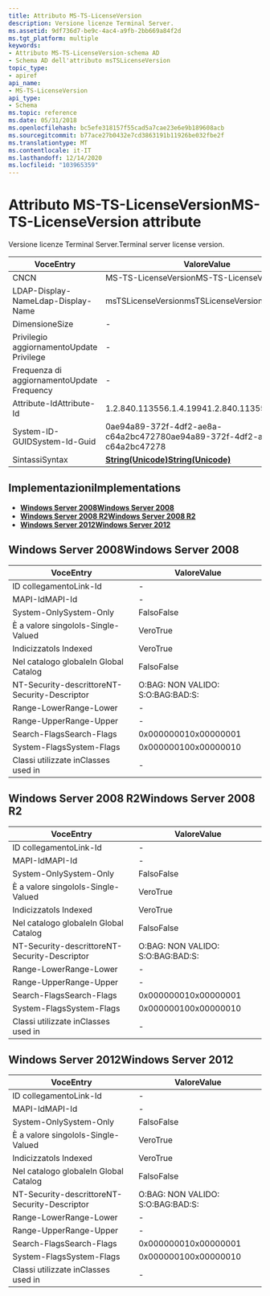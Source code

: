 ```yaml
---
title: Attributo MS-TS-LicenseVersion
description: Versione licenze Terminal Server.
ms.assetid: 9df736d7-be9c-4ac4-a9fb-2bb669a84f2d
ms.tgt_platform: multiple
keywords:
- Attributo MS-TS-LicenseVersion-schema AD
- Schema AD dell'attributo msTSLicenseVersion
topic_type:
- apiref
api_name:
- MS-TS-LicenseVersion
api_type:
- Schema
ms.topic: reference
ms.date: 05/31/2018
ms.openlocfilehash: bc5efe318157f55cad5a7cae23e6e9b189608acb
ms.sourcegitcommit: b77ace27b0432e7cd3863191b11926be032fbe2f
ms.translationtype: MT
ms.contentlocale: it-IT
ms.lasthandoff: 12/14/2020
ms.locfileid: "103965359"
---
```

# <a name="ms-ts-licenseversion-attribute"></a><span data-ttu-id="82f02-105">Attributo MS-TS-LicenseVersion</span><span class="sxs-lookup"><span data-stu-id="82f02-105">MS-TS-LicenseVersion attribute</span></span>

<span data-ttu-id="82f02-106">Versione licenze Terminal Server.</span><span class="sxs-lookup"><span data-stu-id="82f02-106">Terminal server license version.</span></span>



| <span data-ttu-id="82f02-107">Voce</span><span class="sxs-lookup"><span data-stu-id="82f02-107">Entry</span></span> | <span data-ttu-id="82f02-108">Valore</span><span class="sxs-lookup"><span data-stu-id="82f02-108">Value</span></span> |
|-------------------|---------------------------------------------|
| <span data-ttu-id="82f02-109">CN</span><span class="sxs-lookup"><span data-stu-id="82f02-109">CN</span></span>                | <span data-ttu-id="82f02-110">MS-TS-LicenseVersion</span><span class="sxs-lookup"><span data-stu-id="82f02-110">MS-TS-LicenseVersion</span></span>                        |
| <span data-ttu-id="82f02-111">LDAP-Display-Name</span><span class="sxs-lookup"><span data-stu-id="82f02-111">Ldap-Display-Name</span></span> | <span data-ttu-id="82f02-112">msTSLicenseVersion</span><span class="sxs-lookup"><span data-stu-id="82f02-112">msTSLicenseVersion</span></span>                          |
| <span data-ttu-id="82f02-113">Dimensione</span><span class="sxs-lookup"><span data-stu-id="82f02-113">Size</span></span>              | \-                                          |
| <span data-ttu-id="82f02-114">Privilegio aggiornamento</span><span class="sxs-lookup"><span data-stu-id="82f02-114">Update Privilege</span></span>  | \-                                          |
| <span data-ttu-id="82f02-115">Frequenza di aggiornamento</span><span class="sxs-lookup"><span data-stu-id="82f02-115">Update Frequency</span></span>  | \-                                          |
| <span data-ttu-id="82f02-116">Attribute-Id</span><span class="sxs-lookup"><span data-stu-id="82f02-116">Attribute-Id</span></span>      | <span data-ttu-id="82f02-117">1.2.840.113556.1.4.1994</span><span class="sxs-lookup"><span data-stu-id="82f02-117">1.2.840.113556.1.4.1994</span></span>                     |
| <span data-ttu-id="82f02-118">System-ID-GUID</span><span class="sxs-lookup"><span data-stu-id="82f02-118">System-Id-Guid</span></span>    | <span data-ttu-id="82f02-119">0ae94a89-372f-4df2-ae8a-c64a2bc47278</span><span class="sxs-lookup"><span data-stu-id="82f02-119">0ae94a89-372f-4df2-ae8a-c64a2bc47278</span></span>        |
| <span data-ttu-id="82f02-120">Sintassi</span><span class="sxs-lookup"><span data-stu-id="82f02-120">Syntax</span></span>            | [<span data-ttu-id="82f02-121">**String(Unicode)**</span><span class="sxs-lookup"><span data-stu-id="82f02-121">**String(Unicode)**</span></span>](s-string-unicode.md) |



## <a name="implementations"></a><span data-ttu-id="82f02-122">Implementazioni</span><span class="sxs-lookup"><span data-stu-id="82f02-122">Implementations</span></span>

-   [<span data-ttu-id="82f02-123">**Windows Server 2008**</span><span class="sxs-lookup"><span data-stu-id="82f02-123">**Windows Server 2008**</span></span>](#windows-server-2008)
-   [<span data-ttu-id="82f02-124">**Windows Server 2008 R2**</span><span class="sxs-lookup"><span data-stu-id="82f02-124">**Windows Server 2008 R2**</span></span>](#windows-server-2008-r2)
-   [<span data-ttu-id="82f02-125">**Windows Server 2012**</span><span class="sxs-lookup"><span data-stu-id="82f02-125">**Windows Server 2012**</span></span>](#windows-server-2012)

## <a name="windows-server-2008"></a><span data-ttu-id="82f02-126">Windows Server 2008</span><span class="sxs-lookup"><span data-stu-id="82f02-126">Windows Server 2008</span></span>



| <span data-ttu-id="82f02-127">Voce</span><span class="sxs-lookup"><span data-stu-id="82f02-127">Entry</span></span> | <span data-ttu-id="82f02-128">Valore</span><span class="sxs-lookup"><span data-stu-id="82f02-128">Value</span></span> |
|------------------------|--------------|
| <span data-ttu-id="82f02-129">ID collegamento</span><span class="sxs-lookup"><span data-stu-id="82f02-129">Link-Id</span></span>                | \-           |
| <span data-ttu-id="82f02-130">MAPI-Id</span><span class="sxs-lookup"><span data-stu-id="82f02-130">MAPI-Id</span></span>                | \-           |
| <span data-ttu-id="82f02-131">System-Only</span><span class="sxs-lookup"><span data-stu-id="82f02-131">System-Only</span></span>            | <span data-ttu-id="82f02-132">Falso</span><span class="sxs-lookup"><span data-stu-id="82f02-132">False</span></span>        |
| <span data-ttu-id="82f02-133">È a valore singolo</span><span class="sxs-lookup"><span data-stu-id="82f02-133">Is-Single-Valued</span></span>       | <span data-ttu-id="82f02-134">Vero</span><span class="sxs-lookup"><span data-stu-id="82f02-134">True</span></span>         |
| <span data-ttu-id="82f02-135">Indicizzato</span><span class="sxs-lookup"><span data-stu-id="82f02-135">Is Indexed</span></span>             | <span data-ttu-id="82f02-136">Vero</span><span class="sxs-lookup"><span data-stu-id="82f02-136">True</span></span>         |
| <span data-ttu-id="82f02-137">Nel catalogo globale</span><span class="sxs-lookup"><span data-stu-id="82f02-137">In Global Catalog</span></span>      | <span data-ttu-id="82f02-138">Falso</span><span class="sxs-lookup"><span data-stu-id="82f02-138">False</span></span>        |
| <span data-ttu-id="82f02-139">NT-Security-descrittore</span><span class="sxs-lookup"><span data-stu-id="82f02-139">NT-Security-Descriptor</span></span> | <span data-ttu-id="82f02-140">O:BAG: NON VALIDO: S:</span><span class="sxs-lookup"><span data-stu-id="82f02-140">O:BAG:BAD:S:</span></span> |
| <span data-ttu-id="82f02-141">Range-Lower</span><span class="sxs-lookup"><span data-stu-id="82f02-141">Range-Lower</span></span>            | \-           |
| <span data-ttu-id="82f02-142">Range-Upper</span><span class="sxs-lookup"><span data-stu-id="82f02-142">Range-Upper</span></span>            | \-           |
| <span data-ttu-id="82f02-143">Search-Flags</span><span class="sxs-lookup"><span data-stu-id="82f02-143">Search-Flags</span></span>           | <span data-ttu-id="82f02-144">0x00000001</span><span class="sxs-lookup"><span data-stu-id="82f02-144">0x00000001</span></span>   |
| <span data-ttu-id="82f02-145">System-Flags</span><span class="sxs-lookup"><span data-stu-id="82f02-145">System-Flags</span></span>           | <span data-ttu-id="82f02-146">0x00000010</span><span class="sxs-lookup"><span data-stu-id="82f02-146">0x00000010</span></span>   |
| <span data-ttu-id="82f02-147">Classi utilizzate in</span><span class="sxs-lookup"><span data-stu-id="82f02-147">Classes used in</span></span>        | \-           |



## <a name="windows-server-2008-r2"></a><span data-ttu-id="82f02-148">Windows Server 2008 R2</span><span class="sxs-lookup"><span data-stu-id="82f02-148">Windows Server 2008 R2</span></span>



| <span data-ttu-id="82f02-149">Voce</span><span class="sxs-lookup"><span data-stu-id="82f02-149">Entry</span></span> | <span data-ttu-id="82f02-150">Valore</span><span class="sxs-lookup"><span data-stu-id="82f02-150">Value</span></span> |
|------------------------|--------------|
| <span data-ttu-id="82f02-151">ID collegamento</span><span class="sxs-lookup"><span data-stu-id="82f02-151">Link-Id</span></span>                | \-           |
| <span data-ttu-id="82f02-152">MAPI-Id</span><span class="sxs-lookup"><span data-stu-id="82f02-152">MAPI-Id</span></span>                | \-           |
| <span data-ttu-id="82f02-153">System-Only</span><span class="sxs-lookup"><span data-stu-id="82f02-153">System-Only</span></span>            | <span data-ttu-id="82f02-154">Falso</span><span class="sxs-lookup"><span data-stu-id="82f02-154">False</span></span>        |
| <span data-ttu-id="82f02-155">È a valore singolo</span><span class="sxs-lookup"><span data-stu-id="82f02-155">Is-Single-Valued</span></span>       | <span data-ttu-id="82f02-156">Vero</span><span class="sxs-lookup"><span data-stu-id="82f02-156">True</span></span>         |
| <span data-ttu-id="82f02-157">Indicizzato</span><span class="sxs-lookup"><span data-stu-id="82f02-157">Is Indexed</span></span>             | <span data-ttu-id="82f02-158">Vero</span><span class="sxs-lookup"><span data-stu-id="82f02-158">True</span></span>         |
| <span data-ttu-id="82f02-159">Nel catalogo globale</span><span class="sxs-lookup"><span data-stu-id="82f02-159">In Global Catalog</span></span>      | <span data-ttu-id="82f02-160">Falso</span><span class="sxs-lookup"><span data-stu-id="82f02-160">False</span></span>        |
| <span data-ttu-id="82f02-161">NT-Security-descrittore</span><span class="sxs-lookup"><span data-stu-id="82f02-161">NT-Security-Descriptor</span></span> | <span data-ttu-id="82f02-162">O:BAG: NON VALIDO: S:</span><span class="sxs-lookup"><span data-stu-id="82f02-162">O:BAG:BAD:S:</span></span> |
| <span data-ttu-id="82f02-163">Range-Lower</span><span class="sxs-lookup"><span data-stu-id="82f02-163">Range-Lower</span></span>            | \-           |
| <span data-ttu-id="82f02-164">Range-Upper</span><span class="sxs-lookup"><span data-stu-id="82f02-164">Range-Upper</span></span>            | \-           |
| <span data-ttu-id="82f02-165">Search-Flags</span><span class="sxs-lookup"><span data-stu-id="82f02-165">Search-Flags</span></span>           | <span data-ttu-id="82f02-166">0x00000001</span><span class="sxs-lookup"><span data-stu-id="82f02-166">0x00000001</span></span>   |
| <span data-ttu-id="82f02-167">System-Flags</span><span class="sxs-lookup"><span data-stu-id="82f02-167">System-Flags</span></span>           | <span data-ttu-id="82f02-168">0x00000010</span><span class="sxs-lookup"><span data-stu-id="82f02-168">0x00000010</span></span>   |
| <span data-ttu-id="82f02-169">Classi utilizzate in</span><span class="sxs-lookup"><span data-stu-id="82f02-169">Classes used in</span></span>        | \-           |



## <a name="windows-server-2012"></a><span data-ttu-id="82f02-170">Windows Server 2012</span><span class="sxs-lookup"><span data-stu-id="82f02-170">Windows Server 2012</span></span>



| <span data-ttu-id="82f02-171">Voce</span><span class="sxs-lookup"><span data-stu-id="82f02-171">Entry</span></span> | <span data-ttu-id="82f02-172">Valore</span><span class="sxs-lookup"><span data-stu-id="82f02-172">Value</span></span> |
|------------------------|--------------|
| <span data-ttu-id="82f02-173">ID collegamento</span><span class="sxs-lookup"><span data-stu-id="82f02-173">Link-Id</span></span>                | \-           |
| <span data-ttu-id="82f02-174">MAPI-Id</span><span class="sxs-lookup"><span data-stu-id="82f02-174">MAPI-Id</span></span>                | \-           |
| <span data-ttu-id="82f02-175">System-Only</span><span class="sxs-lookup"><span data-stu-id="82f02-175">System-Only</span></span>            | <span data-ttu-id="82f02-176">Falso</span><span class="sxs-lookup"><span data-stu-id="82f02-176">False</span></span>        |
| <span data-ttu-id="82f02-177">È a valore singolo</span><span class="sxs-lookup"><span data-stu-id="82f02-177">Is-Single-Valued</span></span>       | <span data-ttu-id="82f02-178">Vero</span><span class="sxs-lookup"><span data-stu-id="82f02-178">True</span></span>         |
| <span data-ttu-id="82f02-179">Indicizzato</span><span class="sxs-lookup"><span data-stu-id="82f02-179">Is Indexed</span></span>             | <span data-ttu-id="82f02-180">Vero</span><span class="sxs-lookup"><span data-stu-id="82f02-180">True</span></span>         |
| <span data-ttu-id="82f02-181">Nel catalogo globale</span><span class="sxs-lookup"><span data-stu-id="82f02-181">In Global Catalog</span></span>      | <span data-ttu-id="82f02-182">Falso</span><span class="sxs-lookup"><span data-stu-id="82f02-182">False</span></span>        |
| <span data-ttu-id="82f02-183">NT-Security-descrittore</span><span class="sxs-lookup"><span data-stu-id="82f02-183">NT-Security-Descriptor</span></span> | <span data-ttu-id="82f02-184">O:BAG: NON VALIDO: S:</span><span class="sxs-lookup"><span data-stu-id="82f02-184">O:BAG:BAD:S:</span></span> |
| <span data-ttu-id="82f02-185">Range-Lower</span><span class="sxs-lookup"><span data-stu-id="82f02-185">Range-Lower</span></span>            | \-           |
| <span data-ttu-id="82f02-186">Range-Upper</span><span class="sxs-lookup"><span data-stu-id="82f02-186">Range-Upper</span></span>            | \-           |
| <span data-ttu-id="82f02-187">Search-Flags</span><span class="sxs-lookup"><span data-stu-id="82f02-187">Search-Flags</span></span>           | <span data-ttu-id="82f02-188">0x00000001</span><span class="sxs-lookup"><span data-stu-id="82f02-188">0x00000001</span></span>   |
| <span data-ttu-id="82f02-189">System-Flags</span><span class="sxs-lookup"><span data-stu-id="82f02-189">System-Flags</span></span>           | <span data-ttu-id="82f02-190">0x00000010</span><span class="sxs-lookup"><span data-stu-id="82f02-190">0x00000010</span></span>   |
| <span data-ttu-id="82f02-191">Classi utilizzate in</span><span class="sxs-lookup"><span data-stu-id="82f02-191">Classes used in</span></span>        | \-           |



 

 




